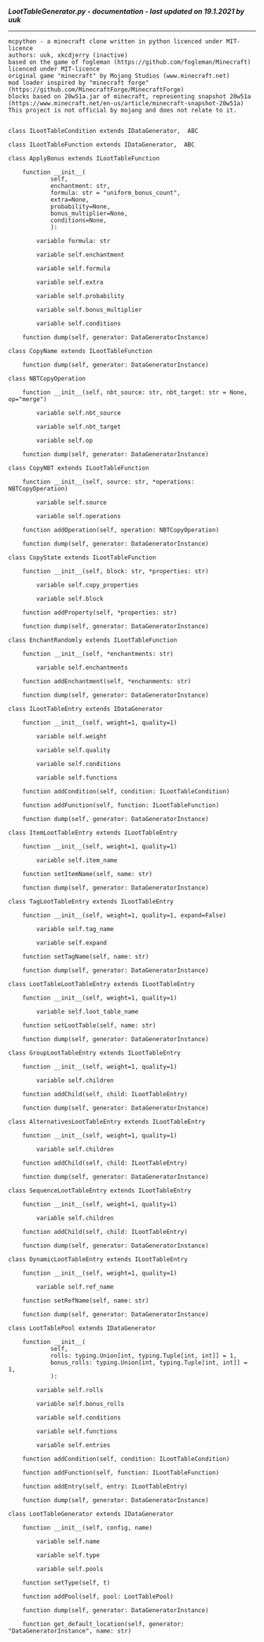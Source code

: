 ***LootTableGenerator.py - documentation - last updated on 19.1.2021 by uuk***
___

    mcpython - a minecraft clone written in python licenced under MIT-licence
    authors: uuk, xkcdjerry (inactive)
    based on the game of fogleman (https://github.com/fogleman/Minecraft) licenced under MIT-licence
    original game "minecraft" by Mojang Studios (www.minecraft.net)
    mod loader inspired by "minecraft forge" (https://github.com/MinecraftForge/MinecraftForge)
    blocks based on 20w51a.jar of minecraft, representing snapshot 20w51a
    (https://www.minecraft.net/en-us/article/minecraft-snapshot-20w51a)
    This project is not official by mojang and does not relate to it.


    class ILootTableCondition extends IDataGenerator,  ABC

    class ILootTableFunction extends IDataGenerator,  ABC

    class ApplyBonus extends ILootTableFunction

        function __init__(
                self,
                enchantment: str,
                formula: str = "uniform_bonus_count",
                extra=None,
                probability=None,
                bonus_multiplier=None,
                conditions=None,
                ):

            variable formula: str

            variable self.enchantment

            variable self.formula

            variable self.extra

            variable self.probability

            variable self.bonus_multiplier

            variable self.conditions

        function dump(self, generator: DataGeneratorInstance)

    class CopyName extends ILootTableFunction

        function dump(self, generator: DataGeneratorInstance)

    class NBTCopyOperation

        function __init__(self, nbt_source: str, nbt_target: str = None, op="merge")

            variable self.nbt_source

            variable self.nbt_target

            variable self.op

        function dump(self, generator: DataGeneratorInstance)

    class CopyNBT extends ILootTableFunction

        function __init__(self, source: str, *operations: NBTCopyOperation)

            variable self.source

            variable self.operations

        function addOperation(self, operation: NBTCopyOperation)

        function dump(self, generator: DataGeneratorInstance)

    class CopyState extends ILootTableFunction

        function __init__(self, block: str, *properties: str)

            variable self.copy_properties

            variable self.block

        function addProperty(self, *properties: str)

        function dump(self, generator: DataGeneratorInstance)

    class EnchantRandomly extends ILootTableFunction

        function __init__(self, *enchantments: str)

            variable self.enchantments

        function addEnchantment(self, *enchanments: str)

        function dump(self, generator: DataGeneratorInstance)

    class ILootTableEntry extends IDataGenerator

        function __init__(self, weight=1, quality=1)

            variable self.weight

            variable self.quality

            variable self.conditions

            variable self.functions

        function addCondition(self, condition: ILootTableCondition)

        function addFunction(self, function: ILootTableFunction)

        function dump(self, generator: DataGeneratorInstance)

    class ItemLootTableEntry extends ILootTableEntry

        function __init__(self, weight=1, quality=1)

            variable self.item_name

        function setItemName(self, name: str)

        function dump(self, generator: DataGeneratorInstance)

    class TagLootTableEntry extends ILootTableEntry

        function __init__(self, weight=1, quality=1, expand=False)

            variable self.tag_name

            variable self.expand

        function setTagName(self, name: str)

        function dump(self, generator: DataGeneratorInstance)

    class LootTableLootTableEntry extends ILootTableEntry

        function __init__(self, weight=1, quality=1)

            variable self.loot_table_name

        function setLootTable(self, name: str)

        function dump(self, generator: DataGeneratorInstance)

    class GroupLootTableEntry extends ILootTableEntry

        function __init__(self, weight=1, quality=1)

            variable self.children

        function addChild(self, child: ILootTableEntry)

        function dump(self, generator: DataGeneratorInstance)

    class AlternativesLootTableEntry extends ILootTableEntry

        function __init__(self, weight=1, quality=1)

            variable self.children

        function addChild(self, child: ILootTableEntry)

        function dump(self, generator: DataGeneratorInstance)

    class SequenceLootTableEntry extends ILootTableEntry

        function __init__(self, weight=1, quality=1)

            variable self.children

        function addChild(self, child: ILootTableEntry)

        function dump(self, generator: DataGeneratorInstance)

    class DynamicLootTableEntry extends ILootTableEntry

        function __init__(self, weight=1, quality=1)

            variable self.ref_name

        function setRefName(self, name: str)

        function dump(self, generator: DataGeneratorInstance)

    class LootTablePool extends IDataGenerator

        function __init__(
                self,
                rolls: typing.Union[int, typing.Tuple[int, int]] = 1,
                bonus_rolls: typing.Union[int, typing.Tuple[int, int]] = 1,
                ):

            variable self.rolls

            variable self.bonus_rolls

            variable self.conditions

            variable self.functions

            variable self.entries

        function addCondition(self, condition: ILootTableCondition)

        function addFunction(self, function: ILootTableFunction)

        function addEntry(self, entry: ILootTableEntry)

        function dump(self, generator: DataGeneratorInstance)

    class LootTableGenerator extends IDataGenerator

        function __init__(self, config, name)

            variable self.name

            variable self.type

            variable self.pools

        function setType(self, t)

        function addPool(self, pool: LootTablePool)

        function dump(self, generator: DataGeneratorInstance)

        function get_default_location(self, generator: "DataGeneratorInstance", name: str)